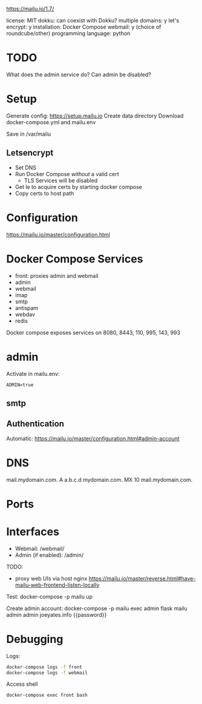https://mailu.io/1.7/

license: MIT
dokku:
can coexist with Dokku?
multiple domains: y
let's encrypt: y
installation: Docker Compose
webmail: y (choice of roundcube/other)
programming language: python

# TODO

What does the admin service do?
Can admin be disabled?

# Setup

Generate config: https://setup.mailu.io
Create data directory
Download docker-compose.yml and mailu.env

Save in /var/mailu

## Letsencrypt

* Set DNS
* Run Docker Compose *without* a valid cert
  * TLS Services will be disabled
* Get le to acquire certs by starting docker compose
* Copy certs to host path

# Configuration

https://mailu.io/master/configuration.html

# Docker Compose Services

* front: proxies admin and webmail
* admin
* webmail
* imap
* smtp
* antispam
* webdav
* redis

Docker compose exposes services on 8080, 8443, 110, 995, 143, 993

# admin

Activate in mailu.env:

```
ADMIN=true
```

## smtp

## Authentication

Automatic:
https://mailu.io/master/configuration.html#admin-account

# DNS

mail.mydomain.com. A  a.b.c.d
mydomain.com. MX 10 mail.mydomain.com.

# Ports

# Interfaces

* Webmail: /webmail/
* Admin (if enabled): /admin/

TODO:

* proxy web UIs via host nginx
https://mailu.io/master/reverse.html#have-mailu-web-frontend-listen-locally

Test:
docker-compose -p mailu up

Create admin account:
docker-compose -p mailu exec admin flask mailu admin admin joeyates.info {{password}}

# Debugging

Logs:

```sh
docker-compose logs -f front
docker-compose logs -f webmail
```

Access shell

```sh
docker-compose exec front bash
```
